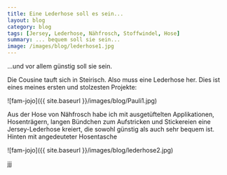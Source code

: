 ```yaml
---
title: Eine Lederhose soll es sein...
layout: blog
category: blog
tags: [Jersey, Lederhose, Nähfrosch, Stoffwindel, Hose]  
summary: ... bequem soll sie sein...
image: /images/blog/lederhose1.jpg
---
```

...und vor allem günstig soll sie sein. 

Die Cousine tauft sich in Steirisch. Also muss eine Lederhose her. Dies ist eines meines ersten und stolzesten Projekte: 

![fam-jojo]({{ site.baseurl }}/images/blog/Pauli1.jpg)

Aus der Hose von Nähfrosch habe ich mit ausgetüftelten Applikationen, Hosenträgern, langen Bündchen zum Aufstricken und Stickereien eine Jersey-Lederhose kreiert, die sowohl günstig als auch sehr bequem ist. Hinten mit angedeuteter Hosentasche

![fam-jojo]({{ site.baseurl }}/images/blog/lederhose2.jpg)

jjj